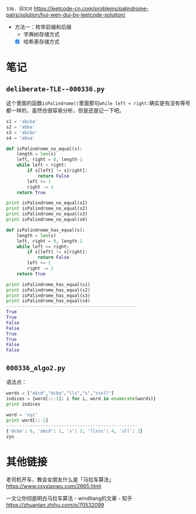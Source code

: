 
`336. 回文对` https://leetcode-cn.com/problems/palindrome-pairs/solution/hui-wen-dui-by-leetcode-solution/
- 方法一：枚举前缀和后缀
  * 字典树存储方式
  * [x] 哈希表存储方式

# 笔记

## `deliberate-TLE--000336.py`

这个里面的函数`isPalindrome()`里面那句`while left < right:`确实是有没有等号都一样的，虽然也很容易分析，但是还是记一下吧。
```py
s1 = 'abcba'
s2 = 'abba'
s3 = 'abcbx'
s4 = 'abxa'

def isPalindrome_no_equal(s):
    length = len(s)
    left, right = 0, length-1
    while left < right:
        if s[left] != s[right]:
            return False
        left += 1
        right -= 1
    return True

print isPalindrome_no_equal(s1)
print isPalindrome_no_equal(s2)
print isPalindrome_no_equal(s3)
print isPalindrome_no_equal(s4)

def isPalindrome_has_equal(s):
    length = len(s)
    left, right = 0, length-1
    while left <= right:
        if s[left] != s[right]:
            return False
        left += 1
        right -= 1
    return True

print isPalindrome_has_equal(s1)
print isPalindrome_has_equal(s2)
print isPalindrome_has_equal(s3)
print isPalindrome_has_equal(s4)
--------------------------------------------------
True
True
False
False
True
True
False
False
```

## `000336_algo2.py`

语法点：
```py
words = ["abcd","dcba","lls","s","sssll"]
indices = {word[::-1]: i for i, word in enumerate(words)}
print indices

word = 'xyz'
print word[::-1]
--------------------------------------------------
{'dcba': 0, 'abcd': 1, 's': 3, 'llsss': 4, 'sll': 2}
zyx
```

# 其他链接

老司机开车，教会女朋友什么是「马拉车算法」 https://www.cxyxiaowu.com/2665.html

一文让你彻底明白马拉车算法 - windliang的文章 - 知乎 https://zhuanlan.zhihu.com/p/70532099
